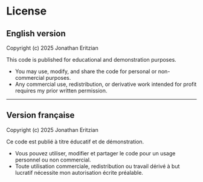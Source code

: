 # License

## English version

Copyright (c) 2025 Jonathan Eritzian

This code is published for educational and demonstration purposes.

- You may use, modify, and share the code for personal or non-commercial purposes.
- Any commercial use, redistribution, or derivative work intended for profit requires my prior written permission.

---

## Version française

Copyright (c) 2025 Jonathan Eritzian

Ce code est publié à titre éducatif et de démonstration.

- Vous pouvez utiliser, modifier et partager le code pour un usage personnel ou non commercial.
- Toute utilisation commerciale, redistribution ou travail dérivé à but lucratif nécessite mon autorisation écrite préalable.
